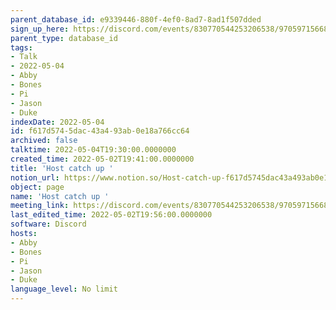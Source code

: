 ```yaml
---
parent_database_id: e9339446-880f-4ef0-8ad7-8ad1f507dded
sign_up_here: https://discord.com/events/830770544253206538/970597156681568276
parent_type: database_id
tags:
- Talk
- 2022-05-04
- Abby
- Bones
- Pi
- Jason
- Duke
indexDate: 2022-05-04
id: f617d574-5dac-43a4-93ab-0e18a766cc64
archived: false
talktime: 2022-05-04T19:30:00.0000000
created_time: 2022-05-02T19:41:00.0000000
title: 'Host catch up '
notion_url: https://www.notion.so/Host-catch-up-f617d5745dac43a493ab0e18a766cc64
object: page
name: 'Host catch up '
meeting_link: https://discord.com/events/830770544253206538/970597156681568276
last_edited_time: 2022-05-02T19:56:00.0000000
software: Discord
hosts:
- Abby
- Bones
- Pi
- Jason
- Duke
language_level: No limit
---
```





